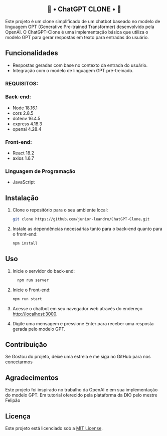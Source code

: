 <h2 align="center">
  🤖 • ChatGPT CLONE • 🤖
</h2>

Este projeto é um clone simplificado de um chatbot baseado no modelo de linguagem GPT (Generative Pre-trained Transformer) desenvolvido pela OpenAI. O ChatGPT-Clone é uma implementação básica que utiliza o modelo GPT para gerar respostas em texto para entradas do usuário.

## Funcionalidades

- Respostas geradas com base no contexto da entrada do usuário.
- Integração com o modelo de linguagem GPT pré-treinado.

### REQUISITOS:

### Back-end:

- Node 18.16.1
- cors 2.8.5
- dotenv 16.4.5
- express 4.18.3
- openai 4.28.4

### Front-end:

- React 18.2
- axios 1.6.7

### Linguagem de Programação

- JavaScript

## Instalação

1. Clone o repositório para o seu ambiente local:

    ```bash
    git clone https://github.com/junior-leandro/ChatGPT-Clone.git
    ```

2. Instale as dependências necessárias tanto para o back-end quanto para o front-end:

    ```bash
    npm install
    ```

## Uso

1. Inicie o servidor do back-end:

    ```bash
      npm run server  
    ```
2. Inicie o Front-end:

    ```bash
    npm run start
    ```

3. Acesse o chatbot em seu navegador web através do endereço [http://localhost:3000](http://localhost:3000).

3. Digite uma mensagem e pressione Enter para receber uma resposta gerada pelo modelo GPT.

## Contribuição

Se Gostou do projeto, deixe uma estrela e me siga no GitHub para nos conectarmos

## Agradecimentos

Este projeto foi inspirado no trabalho da OpenAI e em sua implementação do modelo GPT. Em tutorial oferecido pela plataforma da DIO pelo mestre Felipão

## Licença

Este projeto está licenciado sob a [MIT License](LICENSE).
